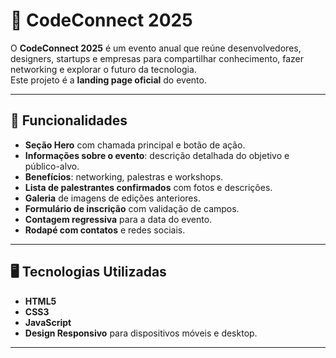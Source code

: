 # 📌 CodeConnect 2025

O **CodeConnect 2025** é um evento anual que reúne desenvolvedores, designers, startups e empresas para compartilhar conhecimento, fazer networking e explorar o futuro da tecnologia.  
Este projeto é a **landing page oficial** do evento.

---

## 🚀 Funcionalidades

- **Seção Hero** com chamada principal e botão de ação.
- **Informações sobre o evento**: descrição detalhada do objetivo e público-alvo.
- **Benefícios**: networking, palestras e workshops.
- **Lista de palestrantes confirmados** com fotos e descrições.
- **Galeria** de imagens de edições anteriores.
- **Formulário de inscrição** com validação de campos.
- **Contagem regressiva** para a data do evento.
- **Rodapé com contatos** e redes sociais.

---

## 🖥️ Tecnologias Utilizadas

- **HTML5**
- **CSS3**
- **JavaScript**
- **Design Responsivo** para dispositivos móveis e desktop.

---



